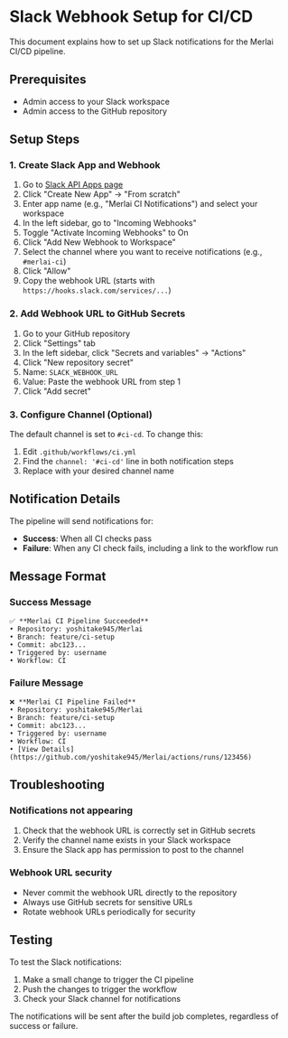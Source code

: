 # Slack Webhook Setup for CI/CD

This document explains how to set up Slack notifications for the Merlai CI/CD pipeline.

## Prerequisites

- Admin access to your Slack workspace
- Admin access to the GitHub repository

## Setup Steps

### 1. Create Slack App and Webhook

1. Go to [Slack API Apps page](https://api.slack.com/apps)
2. Click "Create New App" → "From scratch"
3. Enter app name (e.g., "Merlai CI Notifications") and select your workspace
4. In the left sidebar, go to "Incoming Webhooks"
5. Toggle "Activate Incoming Webhooks" to On
6. Click "Add New Webhook to Workspace"
7. Select the channel where you want to receive notifications (e.g., `#merlai-ci`)
8. Click "Allow"
9. Copy the webhook URL (starts with `https://hooks.slack.com/services/...`)

### 2. Add Webhook URL to GitHub Secrets

1. Go to your GitHub repository
2. Click "Settings" tab
3. In the left sidebar, click "Secrets and variables" → "Actions"
4. Click "New repository secret"
5. Name: `SLACK_WEBHOOK_URL`
6. Value: Paste the webhook URL from step 1
7. Click "Add secret"

### 3. Configure Channel (Optional)

The default channel is set to `#ci-cd`. To change this:

1. Edit `.github/workflows/ci.yml`
2. Find the `channel: '#ci-cd'` line in both notification steps
3. Replace with your desired channel name

## Notification Details

The pipeline will send notifications for:

- **Success**: When all CI checks pass
- **Failure**: When any CI check fails, including a link to the workflow run

## Message Format

### Success Message
```
✅ **Merlai CI Pipeline Succeeded**
• Repository: yoshitake945/Merlai
• Branch: feature/ci-setup
• Commit: abc123...
• Triggered by: username
• Workflow: CI
```

### Failure Message
```
❌ **Merlai CI Pipeline Failed**
• Repository: yoshitake945/Merlai
• Branch: feature/ci-setup
• Commit: abc123...
• Triggered by: username
• Workflow: CI
• [View Details](https://github.com/yoshitake945/Merlai/actions/runs/123456)
```

## Troubleshooting

### Notifications not appearing
1. Check that the webhook URL is correctly set in GitHub secrets
2. Verify the channel name exists in your Slack workspace
3. Ensure the Slack app has permission to post to the channel

### Webhook URL security
- Never commit the webhook URL directly to the repository
- Always use GitHub secrets for sensitive URLs
- Rotate webhook URLs periodically for security

## Testing

To test the Slack notifications:

1. Make a small change to trigger the CI pipeline
2. Push the changes to trigger the workflow
3. Check your Slack channel for notifications

The notifications will be sent after the build job completes, regardless of success or failure. 